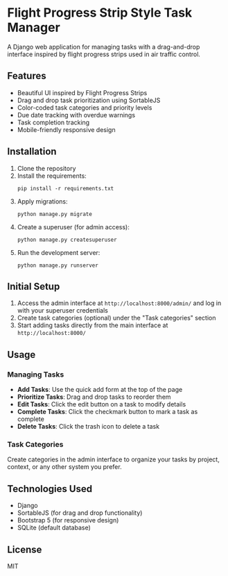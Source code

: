 # Flight Progress Strip Style Task Manager

A Django web application for managing tasks with a drag-and-drop interface inspired by flight progress strips used in air traffic control.

## Features

- Beautiful UI inspired by Flight Progress Strips
- Drag and drop task prioritization using SortableJS
- Color-coded task categories and priority levels
- Due date tracking with overdue warnings
- Task completion tracking
- Mobile-friendly responsive design

## Installation

1. Clone the repository
2. Install the requirements:
   ```
   pip install -r requirements.txt
   ```
3. Apply migrations:
   ```
   python manage.py migrate
   ```
4. Create a superuser (for admin access):
   ```
   python manage.py createsuperuser
   ```
5. Run the development server:
   ```
   python manage.py runserver
   ```

## Initial Setup

1. Access the admin interface at `http://localhost:8000/admin/` and log in with your superuser credentials
2. Create task categories (optional) under the "Task categories" section
3. Start adding tasks directly from the main interface at `http://localhost:8000/`

## Usage

### Managing Tasks
- **Add Tasks**: Use the quick add form at the top of the page
- **Prioritize Tasks**: Drag and drop tasks to reorder them
- **Edit Tasks**: Click the edit button on a task to modify details
- **Complete Tasks**: Click the checkmark button to mark a task as complete
- **Delete Tasks**: Click the trash icon to delete a task

### Task Categories
Create categories in the admin interface to organize your tasks by project, context, or any other system you prefer.

## Technologies Used

- Django
- SortableJS (for drag and drop functionality)
- Bootstrap 5 (for responsive design)
- SQLite (default database)

## License

MIT 